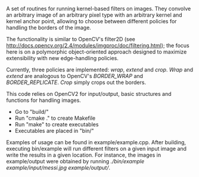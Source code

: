 A set of routines for running kernel-based filters on images. They convolve an arbitrary image of an arbitrary pixel type with an arbitrary kernel and kernel anchor point, allowing to choose between different policies for handling the borders of the image.

The functionality is similar to OpenCV's filter2D (see http://docs.opencv.org/2.4/modules/imgproc/doc/filtering.html); the focus here is on a polymorphic object-oriented approach designed to maximize extensibility with new edge-handling policies.

Currently, three policies are implemented: _wrap_, _extend_ and _crop_. _Wrap_ and _extend_ are analogous to OpenCV's _BORDER\_WRAP_ and _BORDER\_REPLICATE_. _Crop_ simply crops out the borders.

This code relies on OpenCV2 for input/output, basic structures and functions for handling images.

- Go to "build/"
- Run "cmake ." to create Makefile
- Run "make" to create executables
- Executables are placed in "bin/"

Examples of usage can be found in example/example.cpp. After building, executing bin/example will run different filters on a given input image and write the results in a given location. For instance, the images in example/output were obtained by running _./bin/example example/input/messi.jpg example/output/_.
